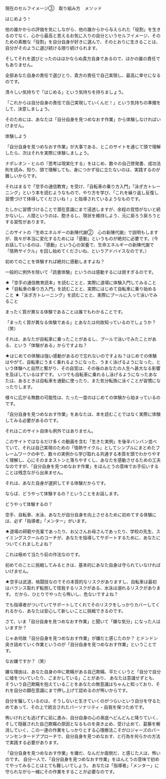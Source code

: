 現在のセルフイメージ③　取り組み方　メソッド

はじめよう！

他の誰かからの評価を気にしながら、他の誰からから与えられた「役割」を生きるのでなく、心から最高と思えるお気に入りの自分というセルフイメージ、そのための素敵な「役割」を自分自身が好きに選んで、そのとおりに生きることは、自分がそのように選び続ける限り続けられます。

そしてそれを選びとったのはほかならぬ貴方自身であるので、ほかの誰の責任でもありません。

全部あなた自身の責任で選びとり、貴方の責任で自己実現し、最高に幸せになるのです。

清々しい気持ちで「はじめる」という気持ちを持ちましょう。

「これからは自分自身の責任で自己実現していくんだ！」という気持ちの準備をして、決意しましょう。

そのためには、あなたは「自分自身を見つめなおす作業」から体験しなければいけません。

体験しよう

「自分自身を見つめなおす作業」が大事である、とこのサイトを通じて頭で理解したら、次はそれを実際に体験しましょう。

ナポレオン・ヒルの『思考は現実化する』をはじめ、数々の自己啓発書、成功法則を読み、知り、頭で理解しても、身につかず役に立たないのは、実践するのが難しいからです。

それはまるで「空手の通信教育」を受け、「自転車の乗り方入門」「泳ぎ方トレーニング」という本を読むようなもので、やり方を学び、「これを繰り返し反復し習慣づけて体得してくださいね！」と指導されているようなものです。

たしかに習慣づけることで潜在意識にまで浸透しますが、余程の覚悟がないと続かないし、人間というのは、飽きるし、現状を維持しよう、元に戻ろう戻ろうとする習性があります。

このサイトの『生命エネルギーの新陳代謝②　心の新陳代謝』で説明もしますが、我々が本当に変化するためには「感動」というものが絶対に必要です。（今お話しているのは、「感動」という心の栄養で、生命エネルギーの新陳代謝で「情熱サイクル」を回し始めてくださいね、というアドバイスなのです。）

初めてのことを体験すれば絶対に感動しますよね？

一般的に例外を除いて「読書体験」というのは感動するには弱すぎるのです。

★「空手の通信教育読本」を読むことと、実際に道場に体験入門してみること
★「自転車の乗り方入門」を読むことと、実際にはじめて自転車に乗り始めること
★「泳ぎ方トレーニング」を読むことと、実際にプールに入って泳いでみること

まったく質が異なる体験であることは誰でもわかることです。

「まったく質が異なる体験である」とあなたは何故知っているのでしょうか？（笑）

それは、あなたが自転車に乗ったことがあるし、プールで泳いでみたことがある、という「体験がある」からですよね？

★はじめての体験は強い感動があるので忘れないのですよね？はじめての体験はやがて、自転車にうまく乗れるようになった、うまく泳げるようになった、という体験へと自然と繋がり、その自覚は、その後のあなたの人生へ甚大なる影響を及ぼしているはずです。
いつでも自転車に乗れるし泳げるようになったあなたは、あるときは自転車を通勤に使ったり、また気分転換に泳ぐことが習慣になったりします。

様々に広がる無数の可能性は、たった一度のはじめての体験から始まっているのです。

「自分自身を見つめなおす作業」をあなたは、本を読むことではなく実際に体験してみる必要があるのです。

それはこのサイト自体も例外ではありません。

このサイトではなるだけ多くの動画を含む「生きた実例」を後半バンバン並べていて、それは自己実現のための「情熱サイクル」としてシンプルにまとめたフレームワークの中で、数々の実例から学び取れる共通する本質を頭でわかりやすく理解し、心にそのままストンと落ちやすくし、あなたを感動させるための工夫なのですが、「自分自身を見つめなおす作業」をほんとうの意味でお手伝いすることは残念ながら出来ません。

それは、あなた自身が選択してする体験だからです。

ならば、どうやって体験するの？ということをお話します。

どうやって体験するの？

空手、自転車、水泳、あなたが自分自身を向上させるために初めてする体験には、必ず「指導者」「メンター」がいます。

★道場の師範や先輩であったり、お父さんお母さんであったり、学校の先生、スイミングスクールのコーチが、あなたを指導してサポートするために、あなたについてくれましたよね？

これは極めて当たり前の作法なのです。

初めてのことに挑戦してみるときは、基本的にあなた自身は守られていなければいけません。

★空手は武道、格闘技なのでその本質的なリスクがありますし、自転車は最初はバランス取れず転倒して怪我するリスクがある、水泳は溺れるリスクがあります。
だから、ひとりでやったら怖いし、危ないですよね？

でも指導者がついていてサポートしてくれてそのリスクをしっかりカバーしてくれるから、あなたは安心して新しいことに挑戦できるのです。

さて、いま「自分自身を見つめなおす作業」と聞いて「嫌な気分」になった人はいますか？

じゃあ何故「自分自身を見つめなおす作業」が嫌だと感じたのか？
とドンドン突き詰めていく作業というのが「自分自身を見つめなおす作業」ということです。

なお嫌ですか？（笑）

嫌な理由は、あなた自身の中に欺瞞がある自己欺瞞、平たくいうと「自分で自分に嘘をついていたり、ごまかしている」ことがあり、
あなたは意識せずとも、そういう自己欺瞞を抱えていることをあなたの無意識はちゃんと知っており、それを自分の顕在意識にまで押し上げて認めるのが怖いからです。

自分を騙しているのは、そうしないと生きていくのがつらいという自分を守るためであって、その上で統合されたパーソナリティ・自我を保つためです。

怖いけれども逃げずに前に進み、自分自身の心の奥底へどんどんと降りていく、
そして隠蔽された自己欺瞞の原因となるものを突き止め、受け止めて、葛藤を解消していく、この一連の作業をしっかりとする心理療法こそがロジャーズのパーソンセンタードアプローチで、自分自身を見つめなおす、と行為を何らかの方法で実践する必要があります。

「自分自身を見つめなおす作業」を嫌だ、なんだか面倒だ、と感じた人は、怖いのです。
自分一人で、「自分自身を見つめなおす作業」をほんとうの意味で初めてやってみることはとても難しいでしょう。
あなたは「指導者」「メンター」に守られながら一緒にその作業をすることが必要なのです。

